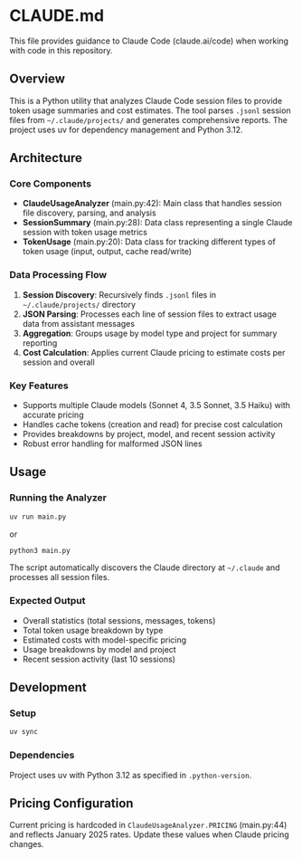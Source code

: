 # CLAUDE.md

This file provides guidance to Claude Code (claude.ai/code) when working with code in this repository.

## Overview

This is a Python utility that analyzes Claude Code session files to provide token usage summaries and cost estimates. The tool parses `.jsonl` session files from `~/.claude/projects/` and generates comprehensive reports. The project uses uv for dependency management and Python 3.12.

## Architecture

### Core Components

- **ClaudeUsageAnalyzer** (main.py:42): Main class that handles session file discovery, parsing, and analysis
- **SessionSummary** (main.py:28): Data class representing a single Claude session with token usage metrics
- **TokenUsage** (main.py:20): Data class for tracking different types of token usage (input, output, cache read/write)

### Data Processing Flow

1. **Session Discovery**: Recursively finds `.jsonl` files in `~/.claude/projects/` directory
2. **JSON Parsing**: Processes each line of session files to extract usage data from assistant messages
3. **Aggregation**: Groups usage by model type and project for summary reporting
4. **Cost Calculation**: Applies current Claude pricing to estimate costs per session and overall

### Key Features

- Supports multiple Claude models (Sonnet 4, 3.5 Sonnet, 3.5 Haiku) with accurate pricing
- Handles cache tokens (creation and read) for precise cost calculation  
- Provides breakdowns by project, model, and recent session activity
- Robust error handling for malformed JSON lines

## Usage

### Running the Analyzer

```bash
uv run main.py
```

or

```bash
python3 main.py
```

The script automatically discovers the Claude directory at `~/.claude` and processes all session files.

### Expected Output

- Overall statistics (total sessions, messages, tokens)
- Total token usage breakdown by type
- Estimated costs with model-specific pricing
- Usage breakdowns by model and project
- Recent session activity (last 10 sessions)

## Development

### Setup
```bash
uv sync
```

### Dependencies
Project uses uv with Python 3.12 as specified in `.python-version`.

## Pricing Configuration

Current pricing is hardcoded in `ClaudeUsageAnalyzer.PRICING` (main.py:44) and reflects January 2025 rates. Update these values when Claude pricing changes.